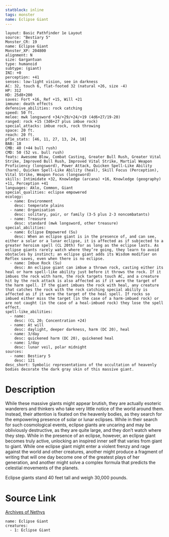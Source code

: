 ```yaml
---
statblock: inline
tags: monster
name: Eclipse Giant
---
```

```statblock
layout: Basic Pathfinder 1e Layout
source: "Bestiary 5"
Monster_CR: 19
name: Eclipse Giant
Monster_XP: 204800
alignment: N
size: Gargantuan
type: humanoid
subtype: (giant)
INI: +0
perception: +41
senses: low-light vision, see in darkness
AC: 32, touch 6, flat-footed 32 (natural +26, size -4)
HP: 312
HD: 25d8+200
saves: Fort +16, Ref +15, Will +21
immune: death effects
defensive_abilities: rock catching
speed: 50 ft.
melee: mwk longsword +34/+29/+24/+19 (4d6+27/19-20)
ranged: rock +15 (3d6+27 plus imbue rock)
special_attacks: imbue rock, rock throwing
space: 20 ft.
reach: 20 ft.
pf1e_stats: [46, 11, 27, 13, 24, 18]
BAB: 18
CMB: 40 (+44 bull rush)
CMD: 50 (52 vs. bull rush)
feats: Awesome Blow, Combat Casting, Greater Bull Rush, Greater Vital Strike, Improved Bull Rush, Improved Vital Strike, Martial Weapon Proficiency (longsword), Power Attack, Quicken Spell-Like Ability (harm), Quicken Spell-Like Ability (heal), Skill Focus (Perception), Vital Strike, Weapon Focus (longsword)
skills: Intimidate +32, Knowledge (arcana) +16, Knowledge (geography) +11, Perception +41
languages: Aklo, Common, Giant
special_qualities: eclipse empowered
ecology:
  - name: Environment
    desc: temperate plains
  - name: Organisation
    desc: solitary, pair, or family (3-5 plus 2-3 noncombatants)
  - name: Treasure
    desc: standard (mwk longsword, other treasure)
special_abilities:
  - name: Eclipse Empowered (Su)
    desc: When an eclipse giant is in the presence of, and can see, either a solar or a lunar eclipse, it is affected as if subjected to a greater heroism spell (CL 20th) for as long as the eclipse lasts. As eclipse giants rarely watch where they’re going, they learn to avoid obstacles by instinct; an eclipse giant adds its Wisdom modifier on Reflex saves, even when there is no eclipse.
  - name: Imbue Rock (Su)
    desc: An eclipse giant can imbue a thrown rock, casting either its heal or harm spell-like ability just before it throws the rock. If it imbues the rock with harm, the rock targets touch AC, and a creature hit by the rock attack is also affected as if it were the target of the harm spell. If the giant imbues the rock with heal, any creature that catches the rock with the rock catching special ability is affected as if it were the target of the heal spell. If rocks so imbued either miss the target (in the case of a harm-imbued rock) or are not caught (in the case of a heal-imbued rock) they lose the spell effect.
spell-like_abilities:
  - name:
    desc: (CL 20; Concentration +24)
  - name: At will
    desc: daylight, deeper darkness, harm (DC 20), heal
  - name: 3/day
    desc: quickened harm (DC 20), quickened heal
  - name: 1/day
    desc: lunar veil, polar midnight
sources:
  - name: Bestiary 5
    desc: 121
desc_short: Symbolic representations of the occultation of heavenly bodies decorate the dark gray skin of this massive giant.
```
# Description
While these massive giants might appear brutish, they are actually esoteric wanderers and thinkers who take very little notice of the world around them. Instead, their attention is fixated on the heavenly bodies, as they search for the empowering presence of solar or lunar eclipses. While in their search for such cosmological events, eclipse giants are uncaring and may be obliviously destructive, as they are quite large, and they don’t watch where they step. While in the presence of an eclipse, however, an eclipse giant becomes truly active, unlocking an inspired inner self that varies from giant to giant. While one eclipse giant might enter a violent frenzy and rage against the world and other creatures, another might produce a fragment of writing that will one day become one of the greatest plays of her generation, and another might solve a complex formula that predicts the celestial movements of the planets.

 Eclipse giants stand 40 feet tall and weigh 30,000 pounds.
# Source Link
[Archives of Nethys](https://aonprd.com/MonsterDisplay.aspx?ItemName=Eclipse%20Giant)
```encounter-table
name: Eclipse Giant
creatures:
  - 1: Eclipse Giant
```
